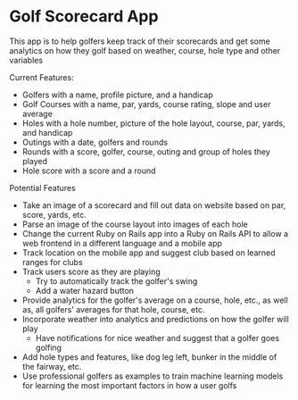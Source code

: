 # Golf Scorecard App

This app is to help golfers keep track of their scorecards and get some 
analytics on how they golf based on weather, course, hole type and other variables

Current Features:
* Golfers with a name, profile picture, and a handicap
* Golf Courses with a name, par, yards, course rating, slope and user average
* Holes with a hole number, picture of the hole layout, course, 
    par, yards, and handicap
* Outings with a date, golfers and rounds
* Rounds with a score, golfer, course, outing and group of holes they played
* Hole score with a score and a round

Potential Features
* Take an image of a scorecard and fill out data on website based on 
    par, score, yards, etc.
* Parse an image of the course layout into images of each hole
* Change the current Ruby on Rails app into a Ruby on Rails API to allow
    a web frontend in a different language and a mobile app
* Track location on the mobile app and suggest club based on 
    learned ranges for clubs
* Track users score as they are playing
    * Try to automatically track the golfer's swing
    * Add a water hazard button
* Provide analytics for the golfer's average on a course, hole, etc., as well as,
    all golfers' averages for that hole, course, etc.
* Incorporate weather into analytics and predictions on how the golfer will play
    * Have notifications for nice weather and suggest that a golfer goes golfing
* Add hole types and features, like dog leg left, 
    bunker in the middle of the fairway, etc.
* Use professional golfers as examples to train machine learning models for 
    learning the most important factors in how a user golfs
